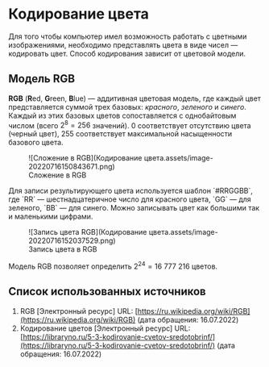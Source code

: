 # Кодирование цвета

Для того чтобы компьютер имел возможность работать с цветными изображениями, необходимо представлять цвета в виде чисел — кодировать цвет. Способ кодирования зависит от цветовой модели.

## Модель RGB

**RGB** (**R**ed, **G**reen, **B**lue) — аддитивная цветовая модель, где каждый цвет представляется суммой трех базовых: *красного*, *зеленого* и *синего*. Каждый из этих базовых цветов сопоставляется с однобайтовым числом (всего $2^8=256$ значений). $0$ соответствует отсутствию цвета (черный цвет), $255$ соответствует максимальной насыщенности базового цвета. 

<figure markdown>
  ![Сложение в RGB](Кодирование цвета.assets/image-20220716150843671.png)
  <figcaption>Сложение в RGB</figcaption>
</figure>
Для записи результирующего цвета используется шаблон `#RRGGBB`, где `RR` — шестнадцатеричное число для красного цвета, `GG` — для зеленого, `BB` — для синего. Можно записывать цвет как большими так и маленькими цифрами.

<figure markdown>
  ![Запись цвета RGB](Кодирование цвета.assets/image-20220716152037529.png)
  <figcaption>Запись цвета в RGB</figcaption>
</figure>


Модель RGB позволяет определить $2^{24}=16\ 777\ 216$ цветов.

## Список использованных источников

1. RGB [Электронный ресурс] URL: [https://ru.wikipedia.org/wiki/RGB](https://ru.wikipedia.org/wiki/RGB) (дата обращения: 16.07.2022)
1. Кодирование цветов [Электронный ресурс] URL: [https://libraryno.ru/5-3-kodirovanie-cvetov-sredotobrinf/](https://libraryno.ru/5-3-kodirovanie-cvetov-sredotobrinf/) (дата обращения: 16.07.2022)
